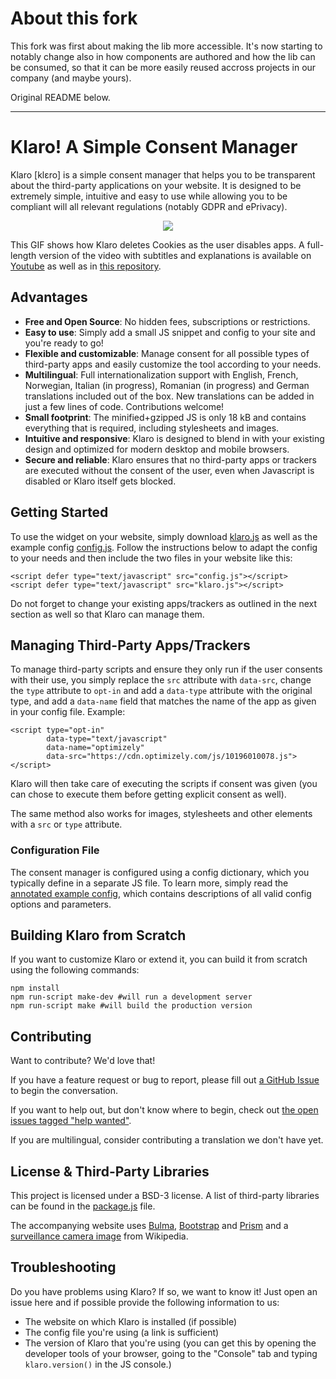 # About this fork

This fork was first about making the lib more accessible. It's now starting to notably change also in how components are authored and how the lib can be consumed, so that it can be more easily reused accross projects in our company (and maybe yours).

Original README below.

_____________


# Klaro! A Simple Consent Manager

Klaro [klɛro] is a simple consent manager that helps you to be transparent about the
third-party applications on your website. It is designed to be extremely
simple, intuitive and easy to use while allowing you to be compliant will
all relevant regulations (notably GDPR and ePrivacy).

<p align="center"><img src="dist/assets/demo.gif" /></p>

This GIF shows how Klaro deletes Cookies as the user disables apps.
A full-length version of the video with subtitles and explanations is
available on [Youtube](https://youtu.be/Bve7bh0gZig)
as well as in [this repository](dist/assets/demo.mp4).

## Advantages

* **Free and Open Source**: No hidden fees, subscriptions or restrictions.
* **Easy to use**: Simply add a small JS snippet and config to your site and
  you're ready to go!
* **Flexible and customizable**: Manage consent for all possible types of
  third-party apps and easily customize the tool according to your needs.
* **Multilingual**: Full internationalization support with English, French, Norwegian, Italian (in progress), Romanian (in progress) and
  German translations included out of the box. New translations can be added in just a few
  lines of code. Contributions welcome!
* **Small footprint**: The minified+gzipped JS is only 18 kB and contains
  everything that is required, including stylesheets and images.
* **Intuitive and responsive**: Klaro is designed to blend in with
  your existing design and optimized for modern desktop and mobile browsers.
* **Secure and reliable**: Klaro ensures that no third-party apps or
  trackers are executed without the consent of the user, even when
  Javascript is disabled or Klaro itself gets blocked.

## Getting Started

To use the widget on your website, simply download [klaro.js](https://klaro.kiprotect.com/klaro.js)
as well as the example config [config.js](https://klaro.kiprotect.com/config.js). Follow the
instructions below to adapt the config to your needs and then include
the two files in your website like this:

    <script defer type="text/javascript" src="config.js"></script>
    <script defer type="text/javascript" src="klaro.js"></script>

Do not forget to change your existing apps/trackers as outlined in the next
section as well so that Klaro can manage them.

## Managing Third-Party Apps/Trackers

To manage third-party scripts and ensure they only run if the user consents
with their use, you simply replace the `src` attribute with `data-src`,
change the `type` attribute to `opt-in` and add a `data-type` attribute with
the original type, and add a `data-name` field that matches the name of the app
as given in your config file. Example:

    <script type="opt-in"
            data-type="text/javascript"
            data-name="optimizely"
            data-src="https://cdn.optimizely.com/js/10196010078.js">
    </script>

Klaro will then take care of executing the scripts if consent was
given (you can chose to execute them before getting explicit consent as well).

The same method also works for images, stylesheets and other elements with
a `src` or `type` attribute.

### Configuration File

The consent manager is configured using a config dictionary, which you typically
define in a separate JS file. To learn more, simply read the
[annotated example config](dist/config.js), which contains descriptions of
all valid config options and parameters.

## Building Klaro from Scratch

If you want to customize Klaro or extend it,
you can build it from scratch using the following commands:

    npm install
    npm run-script make-dev #will run a development server
    npm run-script make #will build the production version

## Contributing

Want to contribute? We'd love that!

If you have a feature request or bug to report, please fill out [a 
GitHub Issue](https://github.com/KIProtect/klaro/issues) to begin the conversation.

If you want to help out, but don't know where to begin, check out [the open 
issues tagged "help wanted"](https://github.com/KIProtect/klaro/labels/help%20wanted).

If you are multilingual, consider contributing a translation we don't have yet. 

## License & Third-Party Libraries

This project is licensed under a BSD-3 license. A list of third-party libraries
can be found in the [package.js](package.js) file.

The accompanying website
uses [Bulma](https://bulma.io), [Bootstrap](https://getbootstrap.com)
and [Prism](http://prismjs.com/) and a [surveillance camera image](https://upload.wikimedia.org/wikipedia/commons/5/56/Surveillance-camera.png)
from Wikipedia.

## Troubleshooting

Do you have problems using Klaro? If so, we want to know it! Just open an
issue here and if possible provide the following information to us:

* The website on which Klaro is installed (if possible)
* The config file you're using (a link is sufficient)
* The version of Klaro that you're using (you can get this by opening the
  developer tools of your browser, going to the "Console" tab and typing
  `klaro.version()` in the JS console.)
